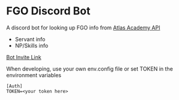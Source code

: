# FGO Discord Bot

A discord bot for looking up FGO info from [Atlas Academy API](https://api.atlasacademy.io/rapidoc)
* Servant info
* NP/Skills info

[Bot Invite Link](https://discord.com/api/oauth2/authorize?client_id=1005691850834837584&permissions=1024&scope=bot%20applications.commands)

When developing, use your own env.config file or set TOKEN in the environment variables
```
[Auth]
TOKEN=<your token here>
```
